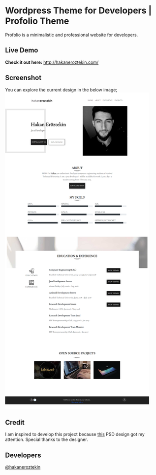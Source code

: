 # Wordpress Theme for Developers | Profolio Theme
Profolio is a minimalistic and professional website for developers. 

## Live Demo
**Check it out here:** http://hakaneroztekin.com/

## Screenshot
You can explore the current design in the below image;
![Alt text](/demo-screenshot.png "Portfolio Design")

## Credit
I am inspired to develop this project because [this](https://bit.ly/2Rqc0OR) PSD design got my attention. Special thanks to the designer.

## Developers
[@hakaneroztekin](www.github.com/hakaneroztekin)
